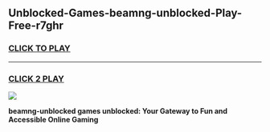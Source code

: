 
## Unblocked-Games-beamng-unblocked-Play-Free-r7ghr
<h3>
<a href="https://premium76.site?title=beamng-unblocked&ref=23A">CLICK TO PLAY</a></h3>
<hr>

<h3>
<a href="https://premium76.site?title=beamng-unblocked&ref=23A">CLICK 2 PLAY</a>
  
</h3>

<a href="https://premium76.site?title=beamng-unblocked&ref=23A"><img src="https://clearcache.store/games.png"></a>


**beamng-unblocked games unblocked: Your Gateway to Fun and Accessible Online Gaming**
